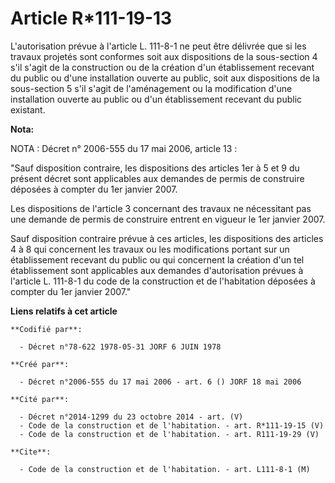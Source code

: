 # Article R*111-19-13

L'autorisation prévue à l'article L. 111-8-1 ne peut être délivrée que si les travaux projetés sont conformes soit aux
dispositions de la sous-section 4 s'il s'agit de la construction ou de la création d'un établissement recevant du public ou
d'une installation ouverte au public, soit aux dispositions de la sous-section 5 s'il s'agit de l'aménagement ou la
modification d'une installation ouverte au public ou d'un établissement recevant du public existant.

**Nota:**

NOTA : Décret n° 2006-555 du 17 mai 2006, article 13 :

"Sauf disposition contraire, les dispositions des articles 1er à 5 et 9 du présent décret sont applicables aux demandes de
permis de construire déposées à compter du 1er janvier 2007.

Les dispositions de l'article 3 concernant des travaux ne nécessitant pas une demande de permis de construire entrent en
vigueur le 1er janvier 2007.

Sauf disposition contraire prévue à ces articles, les dispositions des articles 4 à 8 qui concernent les travaux ou les
modifications portant sur un établissement recevant du public ou qui concernent la création d'un tel établissement sont
applicables aux demandes d'autorisation prévues à l'article L. 111-8-1 du code de la construction et de l'habitation déposées
à compter du 1er janvier 2007."

**Liens relatifs à cet article**

	**Codifié par**:

	  - Décret n°78-622 1978-05-31 JORF 6 JUIN 1978

	**Créé par**:

	  - Décret n°2006-555 du 17 mai 2006 - art. 6 () JORF 18 mai 2006

	**Cité par**:

	  - Décret n°2014-1299 du 23 octobre 2014 - art. (V)
	  - Code de la construction et de l'habitation. - art. R*111-19-15 (V)
	  - Code de la construction et de l'habitation. - art. R111-19-29 (V)

	**Cite**:

	  - Code de la construction et de l'habitation. - art. L111-8-1 (M)
